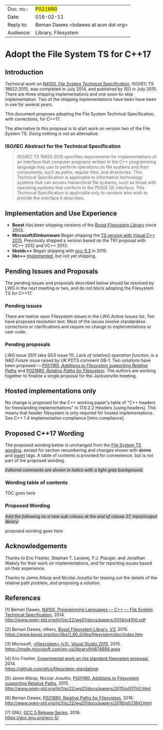 <table>
<tr>
  <td align="left">Doc. no.:</td>
  <td align="left"><span style="background-color:yellow">P0218R0</span></td>
</tr>
<tr>
  <td align="left">Date:</td>
  <td align="left">016-02-11</td>
</tr>
<tr>
  <td align="left">Reply to:</td>
  <td align="left">Beman Dawes &lt;bdawes at acm dot org&gt;
</tr>
<tr>
  <td align="left">Audience:</td>
  <td align="left">Library, Filesystem</td>
</tr>
</table>

Adopt the File System TS for C++17
==================================

Introduction
------------

Technical work on [N4100, *File System Technical Specification*][1], ISO/IEC TS 18822:2015, was completed in July 2014, and published by ISO in July 2015. There are three shipping implementations and one soon-to-ship implementation. Two of the shipping implementations have been have been in use for several years.

This document proposes adopting the File System Technical Specification, with corrections, for C++17.

The alternative to this proposal is to start work on version two of the File System TS. Doing nothing is not an alternative.

### ISO/IEC Abstract for the Technical Specification

>ISO/IEC TS 18822:2015 specifies requirements for implementations of an interface that computer programs written in the C++ programming language may use to perform operations on file systems and their components, such as paths, regular files, and directories. This Technical Specification is applicable to information technology systems that can access hierarchical file systems, such as those with operating systems that conform to the POSIX (3) interface. This Technical Specification is applicable only to vendors who wish to provide the interface it describes.   

Implementation and Use Experience
---------------------------------

* **Boost** Has been shipping versions of the [Boost Filesystem Library][2] since 2003.
* **Microsoft/Dinkumware** Began shipping the [TS version with Visual C++ 2015][3]. Previously shipped a version based on the TR1 proposal with VC++ 2012 and VC++ 2013.
* **libstdc++** Began shipping with [gcc-5.3][7] in 2015.
* **libc++** [Implemented][4], but not yet shipping. 

## Pending Issues and Proposals

The pending issues and proposals described below should be resolved by LWG in the next meeting or two, and do not block adopting the Filesystem TS for C++17.

### Pending issues

There are twelve open Filesystem issues in the LWG Active Issues list. Ten have proposed resolution text. Most of the issues involve standardese corrections or clarifications and require no change to implementations or user code.

### Pending proposals

LWG issue 2611 (aka SG3 issue 11), *Lack of relative() operation function*, is a *NAD Future* issue raised by UK PDTS comment GB-1. Two solutions have been proposed &mdash; [P0011R0, *Additions to Filesystem supporting Relative Paths*][5] and [P0218R0, *Relative Paths for Filesystem*][6]. The authors are working together to finalize a single proposal for the Jacksonville meeting.

## Hosted implementations only

No change is proposed for the C++ working paper's table of "C++ headers for freestanding implementations" in 17.6.2.2 Headers [using.headers]. This means that header filesystem is only required for hosted implementations. See C++ 1.4 Implementation compliance [intro.compliance].

Proposed C++17 Wording
----------------------

The proposed wording below is unchanged from the [File System TS wording][1], except for section renumbering and changes shown with <del>delete</del> and <ins>insert</ins> tags. A table of contents is provided for convenience, but is not part of the proposed wording.

<span style="background-color:lightgrey">*Editorial comments are shown in italics with a light gray background.*</span>

### Wording table of contents

<!-- include "wp.html" snippet=wpwordingTOC -->TOC goes here<!-- end include --> 

### Proposed Wording

<span style="background-color:lightgrey">*Add the following as a new sub-clause at the end of clause 27, Input/output library:*</span>

<!-- include "wp.html" snippet=wpwording -->proposed wording goes here<!-- end include -->

Acknowledgements
----------------

Thanks to Eric Fiselier, Stephan T. Lavavej, P.J. Plauger, and Jonathan Wakely for their work on implementations, and for reporting issues based on their experience.

Thanks to Jamie Allsop and Nicolai Josuttis for teasing out the details of the relative path problem, and proposing a solution.

References
----------

[1]: www.open-std.org/jtc1/sc22/wg21/docs/papers/2014/n4100.pdf
[2]: www.boost.org/doc/libs/1_60_0/libs/filesystem/doc/index.htm
[3]: msdn.microsoft.com/en-us/library/hh874694.aspx
[4]: github.com/efcs/filesystem-standalone
[5]: www.open-std.org/jtc1/sc22/wg21/docs/papers/2015/p0011r0.html
[6]: www.open-std.org/jtc1/sc22/wg21/docs/papers/2016/p0218r0.html
[7]: gcc.gnu.org/gcc-5/

&lsqb;<a name="1">1</a>&rsqb; Beman Dawes, [N4100, Programming Languages — C++ — File System Technical Specification][1], 2014.<br>http://www.open-std.org/jtc1/sc22/wg21/docs/papers/2014/n4100.pdf 

&lsqb;<a name="2">2</a>&rsqb; Beman Dawes, others, [Boost Filesystem Library, V3][2], 2015.<br>https://www.boost.org/doc/libs/1_60_0/libs/filesystem/doc/index.htm 

&lsqb;<a name="3">3</a>&rsqb; Microsoft, [&lt;filesystem&gt; (v3), Visual Studio 2015][3], 2015.<br>https://msdn.microsoft.com/en-us/library/hh874694.aspx 

&lsqb;<a name="4">4</a>&rsqb; Eric Fiselier, [Experimental work on the standard filesystem proposal][4], 2014.<br>https://github.com/efcs/filesystem-standalone 

&lsqb;<a name="5">5</a>&rsqb; Jamie Allsop, Nicolai Josuttis,	[P0011R0, Additions to Filesystem supporting Relative Paths][5], 2015.<br>http://www.open-std.org/jtc1/sc22/wg21/docs/papers/2015/p0011r0.html

&lsqb;<a name="6">6</a>&rsqb; Beman Dawes, [P0218R0, Relative Paths for Filesystem][6], 2016.<br>http://www.open-std.org/jtc1/sc22/wg21/docs/papers/2016/p0218r0.html

&lsqb;<a name="7">7</a>&rsqb; GNU, [GCC 5 Release Series][7], 2016.<br>https://gcc.gnu.org/gcc-5/

---
